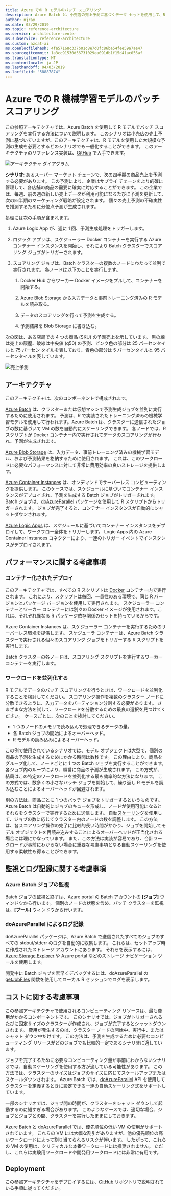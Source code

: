```yaml
---
title: Azure での R モデルのバッチ スコアリング
description: Azure Batch と、小売店の売上予測に基づくデータ セットを使用して、R モデルでバッチ スコアリングを実行します。
author: njray
ms.date: 03/29/2019
ms.topic: reference-architecture
ms.service: architecture-center
ms.subservice: reference-architecture
ms.custom: azcat-ai
ms.openlocfilehash: 4fa57168c337b01c8e7d0fc86ba54fee59a7ae47
ms.sourcegitcommit: 1a3cc91530d56731029ea091db1f15d41ac056af
ms.translationtype: HT
ms.contentlocale: ja-JP
ms.lasthandoff: 04/03/2019
ms.locfileid: "58887874"
---
```

# <a name="batch-scoring-of-r-machine-learning-models-on-azure"></a>Azure での R 機械学習モデルのバッチ スコアリング

この参照アーキテクチャでは、Azure Batch を使用して R モデルでバッチ スコアリングを実行する方法について説明します。 このシナリオは小売店の売上予測に基づいていますが、このアーキテクチャは、R モデルを使用した大規模な予測の生成を必要とするどのシナリオでも一般化することができます。 このアーキテクチャのリファレンス実装は、[GitHub][github] で入手できます。

![アーキテクチャ ダイアグラム][0]

**シナリオ**: あるスーパー マーケット チェーンで、次の四半期の商品売上を予測する必要があります。 この予測により、企業はサプライ チェーンをより的確に管理して、各店舗の商品の需要に確実に対応することができます。 この企業では、毎週、前の週の新しい売上データが利用可能になるたびに予測を更新して、次の四半期のマーケティング戦略が設定されます。 個々の売上予測の不確実性を推測するために分位点予測が生成されます。

処理には次の手順が含まれます。

1. Azure Logic App が、週に 1 回、予測生成処理をトリガーします。

1. ロジック アプリは、スケジューラー Docker コンテナーを実行する Azure コンテナー インスタンスを開始し、それにより Batch クラスターでスコアリング ジョブがトリガーされます。

1. スコアリング ジョブは、Batch クラスターの複数のノードにわたって並列で実行されます。 各ノードは以下のことを実行します。

    1. Docker Hub からワーカー Docker イメージをプルして、コンテナーを開始する。

    1. Azure Blob Storage から入力データと事前トレーニング済みの R モデルを読み取る。

    1. データのスコアリングを行って予測を生成する。

    1. 予測結果を Blob Storage に書き込む。

次の図は、ある店舗での 4 つの商品 (SKU) の予測売上を示しています。 黒の線は売上の履歴、破線は中央値 (q50) の予測、ピンク色の部分は 25 パーセンタイルと 75 パーセン タイルを表しており、青色の部分は 5 パーセンタイルと 95 パーセンタイルを表しています。

![売上予測][1]

## <a name="architecture"></a>アーキテクチャ

このアーキテクチャは、次のコンポーネントで構成されます。

[Azure Batch][batch] は、クラスターまたは仮想マシンで予測生成ジョブを並列に実行するために使用されます。 予測は、R で実装されたトレーニング済みの機械学習モデルを使用して行われます。Azure Batch は、クラスターに送信されたジョブの数に基づいて VM の数を自動的にスケーリングできます。 各ノードでは、R スクリプトが Docker コンテナー内で実行されてデータのスコアリングが行われ、予測が生成されます。

[Azure Blob Storage][blob] は、入力データ、事前トレーニング済みの機械学習モデル、および予測結果を格納するために使用されます。 これは、このワークロードに必要なパフォーマンスに対して非常に費用効率の良いストレージを提供します。

[Azure Container Instances][aci] は、オンデマンドでサーバーレス コンピューティングを提供します。 このケースでは、スケジュールに基づいてコンテナー インスタンスがデプロイされ、予測を生成する Batch ジョブがトリガーされます。 Batch ジョブは、[doAzureParallel][doAzureParallel] パッケージを使用して R スクリプトからトリガーされます。 ジョブが完了すると、コンテナー インスタンスが自動的にシャットダウンされます。

[Azure Logic Apps][logic-apps] は、スケジュールに基づいてコンテナー インスタンスをデプロイして、ワークフロー全体をトリガーします。 Logic Apps 内の Azure Container Instances コネクターにより、一連のトリガー イベントでインスタンスがデプロイされます。

## <a name="performance-considerations"></a>パフォーマンスに関する考慮事項

### <a name="containerized-deployment"></a>コンテナー化されたデプロイ

このアーキテクチャでは、すべての R スクリプトは [Docker](https://www.docker.com/) コンテナー内で実行されます。 これにより、スクリプトは毎回、一貫性のある環境で、同じ R バージョンとパッケージ バージョンを使用して実行されます。 スケジューラー コンテナーとワーカー コンテナーには別々の Docker イメージが使用されます。これは、それぞれ異なる R パッケージ依存関係のセットを持っているからです。

Azure Container Instances は、スケジューラー コンテナーを実行するためのサーバーレス環境を提供します。 スケジューラ コンテナーは、Azure Batch クラスターで実行される個々のスコアリング ジョブをトリガーする R スクリプトを実行します。

Batch クラスターの各ノードは、スコアリング スクリプトを実行するワーカー コンテナーを実行します。

### <a name="parallelizing-the-workload"></a>ワークロードを並列化する

R モデルでデータのバッチ スコアリングを行うときは、ワークロードを並列化することを検討してください。 スコアリング操作を複数のクラスター ノードに分散できるように、入力データをパーティション分割する必要があります。 さまざまな方法を試して、ワークロードを分散するための最良の選択を見つけてください。 ケースごとに、次のことを検討してください。

- 1 つのノードのメモリで読み込んで処理できるデータの量。
- 各 Batch ジョブの開始によるオーバーヘッド。
- R モデルの読み込みによるオーバーヘッド。

この例で使用されているシナリオでは、モデル オブジェクトは大型で、個別の商品の予測を生成するためにかかる時間は数秒です。 この理由により、商品をグループ化して、ノードごとに 1 つの Batch ジョブを実行することができます。 各ジョブ内のループにより、順番に商品の予測が生成されます。 この方式が、結局はこの特定のワークロードを並列化する最も効率的な方法になります。 この方式では、数多くの小さなバッチ ジョブを開始して、繰り返し R モデルを読み込むことによるオーバーヘッドが回避されます。

別の方法は、商品ごとに 1 つのバッチ ジョブをトリガーするというものです。 Azure Batch は自動的にジョブのキューを形成し、ノードが使用可能になるとそれらをクラスターで実行するために送信します。 [自動スケーリング][autoscale]を使用して、ジョブの数に応じてクラスター内のノードの数を調整します。 この方法は、各スコアリング操作の完了に比較的長い時間がかかり、ジョブを開始してモデル オブジェクトを再読み込みすることによるオーバーヘッドが正当化される場合には理にかなっています。 また、この方法は実装が容易であり、合計ワークロードが事前にわからない場合に重要な考慮事項となる自動スケーリングを使用する柔軟性も得ることができます。

## <a name="monitoring-and-logging-considerations"></a>監視とログ記録に関する考慮事項

### <a name="monitoring-azure-batch-jobs"></a>Azure Batch ジョブの監視

Batch ジョブの監視と終了は、Azure portal の Batch アカウントの **[ジョブ]** ウィンドウから行います。 個別のノードの状態を含め、バッチ クラスターを監視は、**[プール]** ウィンドウから行います。

### <a name="logging-with-doazureparallel"></a>doAzureParallel によるログ記録

doAzureParallel パッケージは、Azure Batch で送信されたすべてのジョブのすべての stdout/stderr のログを自動的に収集します。 これらは、セットアップ時に作成されたストレージ アカウントにあります。 それらを表示するには、[Azure Storage Explorer][storage-explorer] や Azure portal などのストレージ ナビゲーション ツールを使用します。

開発中に Batch ジョブを素早くデバッグするには、doAzureParallel の [getJobFiles][getJobFiles] 関数を使用してローカル R セッションでログを表示します。

## <a name="cost-considerations"></a>コストに関する考慮事項

この参照アーキテクチャで使用されるコンピューティング リソースは、最も費用がかかるコンポーネントです。 このシナリオでは、ジョブがトリガーされるたびに固定サイズのクラスターが作成され、ジョブが完了するとシャットダウンされます。 費用が発生するのは、クラスター ノードの開始中、実行中、またはシャット ダウン中だけです。 この方法は、予測を生成するために必要なコンピューティング リソースがどのジョブでも比較的一定であるシナリオに適しています。

ジョブを完了するために必要なコンピューティング量が事前にわからないシナリオでは、自動スケーリングを使用する方が適している可能性があります。 この方法では、クラスターのサイズはジョブのサイズに応じてスケールアップまたはスケールダウンされます。 Azure Batch では、[doAzureParallel][doAzureParallel] API を使用してクラスターを定義するときに設定できる一連の自動スケーリング式をサポートしています。

一部のシナリオでは、ジョブ間の時間が、クラスターをシャット ダウンして起動するのに短すぎる場合があります。 このようなケースでは、適切な場合、ジョブとジョブとの間、クラスターを実行したままにしておきます。

Azure Batch と doAzureParallel では、優先順位の低い VM の使用がサポートされています。 これらの VM には大幅な割引がありますが、他の優先順位の高いワークロードによって割り当てられるリスクが伴います。 したがって、これらの VM の使用は、クリティカルな本番ワークロードには推奨されません。 ただし、これらは実験用ワークロードや開発用ワークロードには非常に有用です。

## <a name="deployment"></a>Deployment

この参照アーキテクチャをデプロイするには、[GitHub][github] リポジトリで説明されている手順に従ってください。


[0]: ./_images/batch-scoring-r-models.png
[1]: ./_images/sales-forecasts.png
[aci]: /azure/container-instances/container-instances-overview
[autoscale]: /azure/batch/batch-automatic-scaling
[batch]: /azure/batch/batch-technical-overview
[blob]: /azure/storage/blobs/storage-blobs-introduction
[doAzureParallel]: https://github.com/Azure/doAzureParallel/blob/master/docs/32-autoscale.md
[getJobFiles]: /azure/machine-learning/service/how-to-train-ml-models
[github]: https://github.com/Azure/RBatchScoring
[logic-apps]: /azure/logic-apps/logic-apps-overview
[storage-explorer]: /azure/vs-azure-tools-storage-manage-with-storage-explorer?tabs=windows